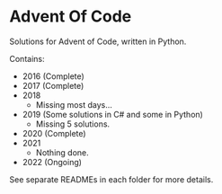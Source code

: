 # Advent Of Code
Solutions for Advent of Code, written in Python.

Contains:

- 2016 (Complete)
- 2017 (Complete)
- 2018
    - Missing most days...
- 2019 (Some solutions in C# and some in Python)
    - Missing 5 solutions.
- 2020 (Complete)
- 2021
  - Nothing done.
- 2022 (Ongoing)

See separate READMEs in each folder for more details.
